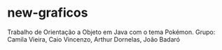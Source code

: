 # new-graficos
 
Trabalho de Orientação a Objeto em Java com o tema Pokémon. Grupo: Camila Vieira, Caio Vincenzo, Arthur Dornelas, João Badaró
